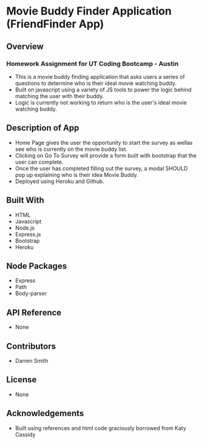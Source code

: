 # Movie Buddy Finder Application (FriendFinder App)

## Overview

### Homework Assignment for UT Coding Bootcamp - Austin

* This is a movie buddy finding application that asks users a series of questions to determine who is their ideal movie watching buddy.
* Built on javascript using a variety of JS tools to power the logic behind matching the user with their buddy.
* Logic is currently not working to return who is the user's ideal movie watching buddy.

## Description of App

* Home Page gives the user the opportunity to start the survey as wellas see who is currently on the movie buddy list.
* Clicking on Go To Survey will provide a form built with bootstrap that the user can complete.
* Once the user has completed filling out the survey, a modal SHOULD pop up explaining who is their idea Movie Buddy.
* Deployed using Heroku and Github.

## Built With

* HTML
* Javascript
* Node.js
* Express.js
* Bootstrap
* Heroku

## Node Packages

* Express
* Path
* Body-parser

## API Reference

* None

## Contributors

* Darren Smith

## License

* None

## Acknowledgements

* Built using references and html code graciously borrowed from Katy Cassidy
